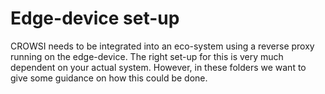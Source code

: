 # Edge-device set-up    
CROWSI needs to be integrated into an eco-system using a reverse proxy running on the edge-device. The right set-up for this is very much dependent on your actual system.
However, in these folders we want to give some guidance on how this could be done.